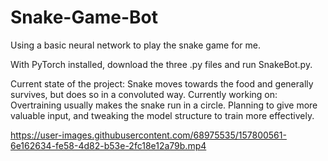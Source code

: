 # Snake-Game-Bot
Using a basic neural network to play the snake game for me.

With PyTorch installed, download the three .py files and run SnakeBot.py.

Current state of the project:
Snake moves towards the food and generally survives, but does so in a convoluted way.
Currently working on:
Overtraining usually makes the snake run in a circle. Planning to give more valuable input, and tweaking the model structure to train more effectively.  

https://user-images.githubusercontent.com/68975535/157800561-6e162634-fe58-4d82-b53e-2fc18e12a79b.mp4
